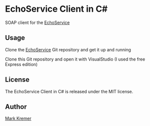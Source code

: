 EchoService Client in C#
==============
SOAP client for the [EchoService](https://github.com/mkremer/echo_service)

Usage
-----
Clone the [EchoService](https://github.com/mkremer/echo_service) Git repository and get it up and running

Clone this Git repository and open it with VisualStudio (I used the free Express edition)

License
-------
The EchoService Client in C# is released under the MIT license.

Author
------
[Mark Kremer](https://github.com/mkremer)

